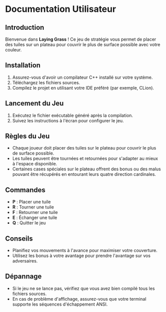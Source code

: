 # Documentation Utilisateur

## Introduction
Bienvenue dans **Laying Grass** ! Ce jeu de stratégie vous permet de placer des tuiles sur un plateau pour couvrir le plus de surface possible avec votre couleur.

## Installation
1. Assurez-vous d'avoir un compilateur C++ installé sur votre système.
2. Téléchargez les fichiers sources.
3. Compilez le projet en utilisant votre IDE préféré (par exemple, CLion).

## Lancement du Jeu
1. Exécutez le fichier exécutable généré après la compilation.
2. Suivez les instructions à l'écran pour configurer le jeu.

## Règles du Jeu
- Chaque joueur doit placer des tuiles sur le plateau pour couvrir le plus de surface possible.
- Les tuiles peuvent être tournées et retournées pour s'adapter au mieux à l'espace disponible.
- Certaines cases spéciales sur le plateau offrent des bonus ou des malus pouvant être récupérés en entourant leurs quatre direction cardinales.

## Commandes
- **P** : Placer une tuile
- **R** : Tourner une tuile
- **F** : Retourner une tuile
- **E** : Échanger une tuile
- **Q** : Quitter le jeu

## Conseils
- Planifiez vos mouvements à l'avance pour maximiser votre couverture.
- Utilisez les bonus à votre avantage pour prendre l'avantage sur vos adversaires.

## Dépannage
- Si le jeu ne se lance pas, vérifiez que vous avez bien compilé tous les fichiers sources.
- En cas de problème d'affichage, assurez-vous que votre terminal supporte les séquences d'échappement ANSI.
